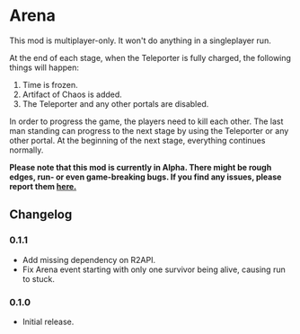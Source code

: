 # Arena

This mod is multiplayer-only. It won't do anything in a singleplayer run.

At the end of each stage, when the Teleporter is fully charged, the following things will happen:

1. Time is frozen.
2. Artifact of Chaos is added.
3. The Teleporter and any other portals are disabled.

In order to progress the game, the players need to kill each other. The last man standing can progress to the next stage by using the Teleporter or any other portal. At the beginning of the next stage, everything continues normally.

**Please note that this mod is currently in Alpha. There might be rough edges, run- or even game-breaking bugs. If you find any issues, please report them [here.](https://github.com/peterbozso/ror2arena/issues)**

## Changelog

### 0.1.1

* Add missing dependency on R2API.
* Fix Arena event starting with only one survivor being alive, causing run to stuck.

### 0.1.0

* Initial release.
